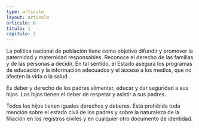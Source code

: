 ```yaml
---
type: articulo
layout: articulo
articulo: 6
titulo: 1
capitulo: 2
---
```

La política nacional de población tiene como objetivo difundir y promover la paternidad y maternidad responsables. Reconoce el derecho de las familias y de las personas a decidir. En tal sentido, el Estado asegura los programas de educación y la información adecuados y el acceso a los medios, que no afecten la vida o la salud.

Es deber y derecho de los padres alimentar, educar y dar seguridad a sus hijos. Los hijos tienen el deber de respetar y asistir a sus padres.

Todos los hijos tienen iguales derechos y deberes. Está prohibida toda mención sobre el estado civil de los padres y sobre la naturaleza de la filiación en los registros civiles y en cualquier otro documento de identidad.